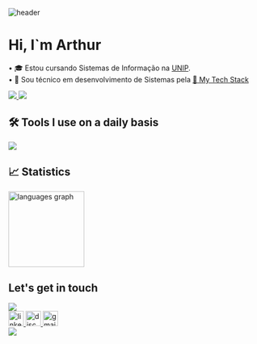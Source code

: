 ![header](https://capsule-render.vercel.app/api?type=Waving&color=092e20&height=200&section=header&text=Fullstack%20Developer&fontSize=60&animation=fadeIn&fontColor=ffffff)
<h1 align="left">Hi, I`m Arthur</h1>

<p align="left">
• 🎓 Estou cursando Sistemas de Informação na <a href="https://www.unip.br/">UNIP</a>.<BR>
• 🧠 Sou técnico em desenvolvimento de Sistemas pela <a href="https://etecsp.cps.sp.gov.br/pagina-exemplo-2/</a>.<BR>
</p>

## 🚀 My Tech Stack

<p align="left">
    <a href="https://skillicons.dev">
        <img src="https://skillicons.dev/icons?i=html,css,sass,tailwind,python"/>
        <img src="https://skillicons.dev/icons?i=html,css,sass,tailwind,python,flask"/>
    </a>
</p>

## 🛠️ Tools I use on a daily basis

<p align="left">
    <a href="https://skillicons.dev">
        <img src="https://skillicons.dev/icons?i=vscode,git,postman,gcp"/>
    </a>
</p>

## 📈 Statistics

<div align="left">
  <img src="https://github-readme-stats.vercel.app/api/top-langs?username=arthurscarpin&locale=en&hide_title=false&layout=compact&card_width=320&langs_count=5&theme=dark&hide_border=false&order=2" height="150" alt="languages graph"  />
</div>

## Let's get in touch

<img src="https://capsule-render.vercel.app/api?type=waving&color=092e20&height=120&section=footer"/>
<div align="left">
    <a href="https://www.linkedin.com/in/dev-arthurscarpin" target="_blank">
        <img src="https://img.shields.io/static/v1?message=LinkedIn&logo=linkedin&label=&color=0077B5&logoColor=white&labelColor=&style=for-the-badge" height="30" alt="linkedin logo"/>
    </a>
    <a href="https://discord.com/channels/@_arthurscarpin" target="_blank">
        <img src="https://img.shields.io/static/v1?message=Discord&logo=discord&label=&color=7289DA&logoColor=white&labelColor=&style=for-the-badge" height="30" alt="discord logo"/>
    </a>
    <a href = "mailto:scarpinarthur.dev@gmail.com" target="_blank">
      <img loading="lazy" src="https://img.shields.io/badge/Gmail-D14836?style=for-the-badge&logo=gmail&logoColor=white" target="_blank" height="30" alt="gmail logo">
    </a>
</div>

<img src="https://capsule-render.vercel.app/api?type=waving&color=092e20&height=120&section=footer"/>
